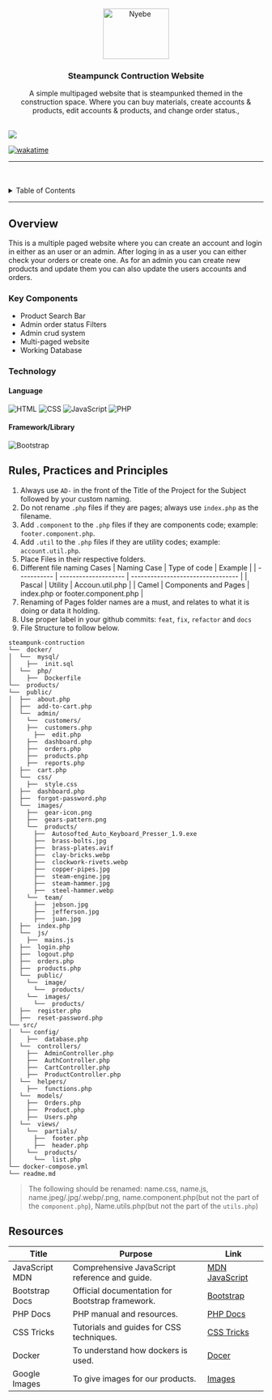 <a name="readme-top">

<br/>

<br />
<div align="center">
  <!-- TODO: If you want to add logo or banner you can add it here -->
    <img src=".public/images/gear-icon.png" alt="Nyebe" width="130" height="100">
  </a>
<!-- TODO: Change Title to the name of the title of your Project -->
  <h3 align="center">Steampunck Contruction Website</h3>
</div>
<!-- TODO: Make a short description -->
<div align="center">
  A simple multipaged website that is steampunked themed in the construction space. Where you can buy materials, create accounts & products, edit accounts & products, and change order status.,
</div>

<br />

<!-- TODO: Change the zyx-0314 into your github username  -->
<!-- TODO: Change the WD-Template-Project into the same name of your folder -->

![](https://visit-counter.vercel.app/counter.png?page=JuanCarlosCruz1920/steampunk-contruction)

[![wakatime](https://wakatime.com/badge/user/018dd99a-4985-4f98-8216-6ca6fe2ce0f8/project/63501637-9a31-42f0-960d-4d0ab47977f8.svg)](https://wakatime.com/badge/user/018dd99a-4985-4f98-8216-6ca6fe2ce0f8/project/63501637-9a31-42f0-960d-4d0ab47977f8)

---

<br />
<br />

<!-- TODO: If you want to add more layers for your readme -->
<details>
  <summary>Table of Contents</summary>
  <ol>
    <li>
      <a href="#overview">Overview</a>
      <ol>
        <li>
          <a href="#key-components">Key Components</a>
        </li>
        <li>
          <a href="#technology">Technology</a>
        </li>
      </ol>
    </li>
    <li>
      <a href="#rule,-practices-and-principles">Rules, Practices and Principles</a>
    </li>
    <li>
      <a href="#resources">Resources</a>
    </li>
  </ol>
</details>

---

## Overview

<!-- TODO: To be changed -->
<!-- The following are just sample -->

This is a multiple paged website where you can create an account and login in either as an user or an admin. After loging in as a user you can either check your orders or create one. As for an admin you can create new products and update them you can also update the users accounts and orders.

### Key Components

<!-- TODO: List of Key Components -->
<!-- The following are just sample -->

- Product Search Bar
- Admin order status Filters
- Admin crud system
- Multi-paged website
- Working Database

### Technology

<!-- TODO: List of Technology Used -->

#### Language

![HTML](https://img.shields.io/badge/HTML-E34F26?style=for-the-badge&logo=html5&logoColor=white)
![CSS](https://img.shields.io/badge/CSS-1572B6?style=for-the-badge&logo=css3&logoColor=white)
![JavaScript](https://img.shields.io/badge/JavaScript-F7DF1E?style=for-the-badge&logo=javascript&logoColor=white)
![PHP](https://img.shields.io/badge/PHP-777BB4?style=for-the-badge&logo=php&logoColor=white)

#### Framework/Library

![Bootstrap](https://img.shields.io/badge/Bootstrap-7952B3?style=for-the-badge&logo=bootstrap&logoColor=white)

## Rules, Practices and Principles

<!-- Do not Change this -->

1. Always use `AD-` in the front of the Title of the Project for the Subject followed by your custom naming.
2. Do not rename `.php` files if they are pages; always use `index.php` as the filename.
3. Add `.component` to the `.php` files if they are components code; example: `footer.component.php`.
4. Add `.util` to the `.php` files if they are utility codes; example: `account.util.php`.
5. Place Files in their respective folders.
6. Different file naming Cases
   | Naming Case | Type of code | Example |
   | ----------- | -------------------- | --------------------------------- |
   | Pascal | Utility | Accoun.util.php |
   | Camel | Components and Pages | index.php or footer.component.php |
7. Renaming of Pages folder names are a must, and relates to what it is doing or data it holding.
8. Use proper label in your github commits: `feat`, `fix`, `refactor` and `docs`
9. File Structure to follow below.

```
steampunk-contruction
└──  docker/
│  └──  mysql/
│    ├──  init.sql
│  └──  php/
│    ├──  Dockerfile
└──  products/
└──  public/
│  ├──  about.php
│  ├──  add-to-cart.php
│  └──  admin/
│    └──  customers/
│    ├──  customers.php
│      ├──  edit.php
│    ├──  dashboard.php
│    ├──  orders.php
│    ├──  products.php
│    ├──  reports.php
│  ├──  cart.php
│  └──  css/
│    ├──  style.css
│  ├──  dashboard.php
│  ├──  forgot-password.php
│  └──  images/
│    ├──  gear-icon.png
│    ├──  gears-pattern.png
│    └──  products/
│      ├──  Autosofted_Auto_Keyboard_Presser_1.9.exe
│      ├──  brass-bolts.jpg
│      ├──  brass-plates.avif
│      ├──  clay-bricks.webp
│      ├──  clockwork-rivets.webp
│      ├──  copper-pipes.jpg
│      ├──  steam-engine.jpg
│      ├──  steam-hammer.jpg
│      ├──  steel-hammer.webp
│    └──  team/
│      ├──  jebson.jpg
│      ├──  jefferson.jpg
│      ├──  juan.jpg
│  ├──  index.php
│  └──  js/
│    ├──  mains.js
│  ├──  login.php
│  ├──  logout.php
│  ├──  orders.php
│  ├──  products.php
│  └──  public/
│    └──  image/
│      └──  products/
│    └──  images/
│      └──  products/
│  ├──  register.php
│  ├──  reset-password.php
└── src/
│  └── config/
│    ├──  database.php
│  └──  controllers/
│    ├──  AdminController.php
│    ├──  AuthController.php
│    ├──  CartController.php
│    ├──  ProductController.php
│  └──  helpers/
│    ├──  functions.php
│  └──  models/
│    ├──  Orders.php
│    ├──  Product.php
│    ├──  Users.php
│  └──  views/
│    └──  partials/
│      ├──  footer.php
│      ├──  header.php
│    └──  products/
│      └──  list.php
└── docker-compose.yml
└── readme.md
```

> The following should be renamed: name.css, name.js, name.jpeg/.jpg/.webp/.png, name.component.php(but not the part of the `component.php`), Name.utils.php(but not the part of the `utils.php`)

## Resources

<!-- TODO: Add References -->

| Title          | Purpose                                         | Link                                                                      |
| -------------- | ----------------------------------------------- | ------------------------------------------------------------------------- |
| JavaScript MDN | Comprehensive JavaScript reference and guide.   | [MDN JavaScript](https://developer.mozilla.org/en-US/docs/Web/JavaScript) |
| Bootstrap Docs | Official documentation for Bootstrap framework. | [Bootstrap](https://getbootstrap.com/)                                    |
| PHP Docs       | PHP manual and resources.                       | [PHP Docs](https://www.php.net/docs.php)                                  |
| CSS Tricks     | Tutorials and guides for CSS techniques.        | [CSS Tricks](https://css-tricks.com/)                                     |
| Docker         | To understand how dockers is used.              | [Docer](https://docker-curriculum.com/)                                   |
| Google Images  | To give images for our products.                | [Images](https://images.google.com)                                       |
